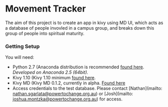 # Movement Tracker

The aim of this project is to create an app in kivy using MD UI, which acts as a database of people invovled in a campus group, and breaks down this group of people into spiritual maturity.

### Getting Setup
You will need:
* Python 2.7 (Anaconda distribution is recommended [found here](https://www.anaconda.com/download/). *Developed on Anaconda 2.5 (64bit).*
* Kivy 1.10 (Kivy 1.10 minimum [found here](https://kivy.org/#download).
* Kivy MD (Kivy MD 0.1.2, currently in alpha. [Found here](https://gitlab.com/kivymd/KivyMD)
* Access credentials to the test database. Please contact [Nathan](mailto: nathan.sgarlata@powertochange.org.au) or [Josh](mailto: joshua.montzka@powertochange.org.au) for access.

